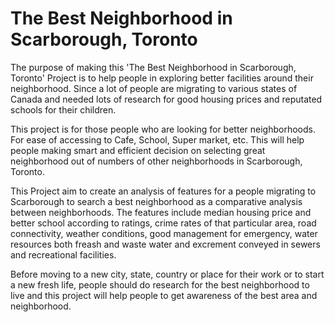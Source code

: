# The Best Neighborhood in Scarborough, Toronto
The purpose of making this 'The Best Neighborhood in Scarborough, Toronto' Project is to help people in exploring better facilities around their neighborhood. Since a lot of people are migrating to various states of Canada and needed lots of research for good housing prices and reputated schools for their children. 

This project is for those people who are looking for better neighborhoods. For ease of accessing to Cafe, School, Super market, etc. This will help people making smart and efficient decision on selecting great neighborhood out of numbers of other neighborhoods in Scarborough, Toronto.

This Project aim to create an analysis of features for a people migrating to Scarborough to search a best neighborhood as a comparative analysis between neighborhoods. The features include median housing price and better school according to ratings, crime rates of that particular area, road connectivity, weather conditions, good management for emergency, water resources both freash and waste water and excrement conveyed in sewers and recreational facilities. 

Before moving to a new city, state, country or place for their work or to start a new fresh life, people should do research for the best neighborhood to live and this project will help people to get awareness of the best area and neighborhood.
